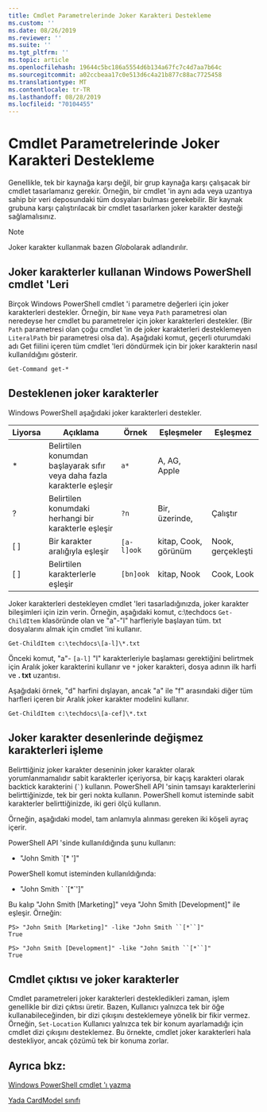 ```yaml
---
title: Cmdlet Parametrelerinde Joker Karakteri Destekleme
ms.custom: ''
ms.date: 08/26/2019
ms.reviewer: ''
ms.suite: ''
ms.tgt_pltfrm: ''
ms.topic: article
ms.openlocfilehash: 19644c5bc186a5554d6b134a67fc7c4d7aa7b64c
ms.sourcegitcommit: a02ccbeaa17c0e513d6c4a21b877c88ac7725458
ms.translationtype: MT
ms.contentlocale: tr-TR
ms.lasthandoff: 08/28/2019
ms.locfileid: "70104455"
---
```

# <a name="supporting-wildcard-characters-in-cmdlet-parameters"></a>Cmdlet Parametrelerinde Joker Karakteri Destekleme

Genellikle, tek bir kaynağa karşı değil, bir grup kaynağa karşı çalışacak bir cmdlet tasarlamanız gerekir. Örneğin, bir cmdlet 'in aynı ada veya uzantıya sahip bir veri deposundaki tüm dosyaları bulması gerekebilir. Bir kaynak grubuna karşı çalıştırılacak bir cmdlet tasarlarken joker karakter desteği sağlamalısınız.

> [!NOTE]
> Joker karakter kullanmak bazen *Glob*olarak adlandırılır.

## <a name="windows-powershell-cmdlets-that-use-wildcards"></a>Joker karakterler kullanan Windows PowerShell cmdlet 'Leri

 Birçok Windows PowerShell cmdlet 'i parametre değerleri için joker karakterleri destekler. Örneğin, bir `Name` veya `Path` parametresi olan neredeyse her cmdlet bu parametreler için joker karakterleri destekler. (Bir `Path` parametresi olan çoğu cmdlet 'in de joker karakterleri desteklemeyen `LiteralPath` bir parametresi olsa da). Aşağıdaki komut, geçerli oturumdaki adı Get fiilini içeren tüm cmdlet 'leri döndürmek için bir joker karakterin nasıl kullanıldığını gösterir.

 `Get-Command get-*`

## <a name="supported-wildcard-characters"></a>Desteklenen joker karakterler

Windows PowerShell aşağıdaki joker karakterleri destekler.

| Liyorsa |                             Açıklama                             |  Örnek   |     Eşleşmeler      | Eşleşmez |
| -------- | ------------------------------------------------------------------- | ---------- | ---------------- | -------------- |
| *        | Belirtilen konumdan başlayarak sıfır veya daha fazla karakterle eşleşir | `a*`       | A, AG, Apple     |                |
| ?        | Belirtilen konumdaki herhangi bir karakterle eşleşir                     | `?n`       | Bir, üzerinde,       | Çalıştır            |
| [ ]      | Bir karakter aralığıyla eşleşir                                       | `[a-l]ook` | kitap, Cook, görünüm | Nook, gerçekleşti     |
| [ ]      | Belirtilen karakterlerle eşleşir                                    | `[bn]ook`  | kitap, Nook       | Cook, Look     |

Joker karakterleri destekleyen cmdlet 'leri tasarladığınızda, joker karakter bileşimleri için izin verin. Örneğin, aşağıdaki komut, c:\techdocs `Get-ChildItem` klasöründe olan ve "a"-"l" harfleriyle başlayan tüm. txt dosyalarını almak için cmdlet 'ini kullanır.

`Get-ChildItem c:\techdocs\[a-l]\*.txt`

Önceki komut, "a"- `[a-l]` "l" karakterleriyle başlaması gerektiğini belirtmek için Aralık joker karakterini kullanır ve `*` joker karakteri, dosya adının ilk harfi ve **. txt** uzantısı.

Aşağıdaki örnek, "d" harfini dışlayan, ancak "a" ile "f" arasındaki diğer tüm harfleri içeren bir Aralık joker karakter modelini kullanır.

`Get-ChildItem c:\techdocs\[a-cef]\*.txt`

## <a name="handling-literal-characters-in-wildcard-patterns"></a>Joker karakter desenlerinde değişmez karakterleri işleme

Belirttiğiniz joker karakter deseninin joker karakter olarak yorumlanmamalıdır sabit karakterler içeriyorsa, bir kaçış karakteri olarak backtick karakterini (`` ` ``) kullanın. PowerShell API 'sinin tamsayı karakterlerini belirttiğinizde, tek bir geri nokta kullanın. PowerShell komut isteminde sabit karakterler belirttiğinizde, iki geri ölçü kullanın.

Örneğin, aşağıdaki model, tam anlamıyla alınması gereken iki köşeli ayraç içerir.

PowerShell API 'sinde kullanıldığında şunu kullanın:

- "John Smith \`[* ']"

PowerShell komut isteminden kullanıldığında:

- "John Smith \` \`[*\`']"

Bu kalıp "John Smith [Marketing]" veya "John Smith [Development]" ile eşleşir. Örneğin:

```
PS> "John Smith [Marketing]" -like "John Smith ``[*``]"
True

PS> "John Smith [Development]" -like "John Smith ``[*``]"
True
```

## <a name="cmdlet-output-and-wildcard-characters"></a>Cmdlet çıktısı ve joker karakterler

Cmdlet parametreleri joker karakterleri destekledikleri zaman, işlem genellikle bir dizi çıktısı üretir.
Bazen, Kullanıcı yalnızca tek bir öğe kullanabileceğinden, bir dizi çıkışını desteklemeye yönelik bir fikir vermez. Örneğin, `Set-Location` Kullanıcı yalnızca tek bir konum ayarlamadığı için cmdlet dizi çıkışını desteklemez. Bu örnekte, cmdlet joker karakterleri hala destekliyor, ancak çözümü tek bir konuma zorlar.

## <a name="see-also"></a>Ayrıca bkz:

[Windows PowerShell cmdlet 'ı yazma](./writing-a-windows-powershell-cmdlet.md)

[Yada CardModel sınıfı](/dotnet/api/system.management.automation.wildcardpattern)
